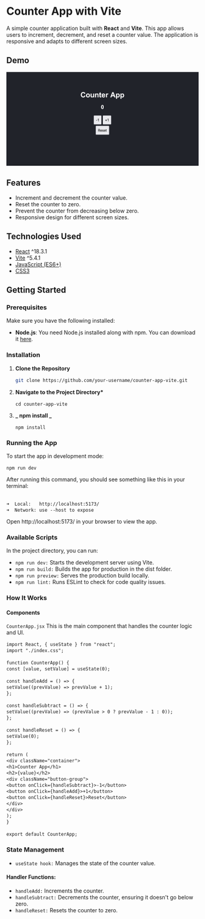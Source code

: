 # Counter App with Vite

A simple counter application built with **React** and **Vite**. This app allows users to increment, decrement, and reset a counter value. The application is responsive and adapts to different screen sizes.

## Demo

![Counter App Demo](./images/1.png)

## Features

- Increment and decrement the counter value.
- Reset the counter to zero.
- Prevent the counter from decreasing below zero.
- Responsive design for different screen sizes.

## Technologies Used

- [React](https://reactjs.org/) ^18.3.1
- [Vite](https://vitejs.dev/) ^5.4.1
- [JavaScript (ES6+)](https://developer.mozilla.org/en-US/docs/Web/JavaScript)
- [CSS3](https://developer.mozilla.org/en-US/docs/Web/CSS)

## Getting Started

### Prerequisites

Make sure you have the following installed:

- **Node.js**: You need Node.js installed along with npm. You can download it [here](https://nodejs.org/).

### Installation

1. **Clone the Repository**

   ```bash
   git clone https://github.com/your-username/counter-app-vite.git
   ```

2. **Navigate to the Project Directory\***
   ```
   cd counter-app-vite
   ```
3. **_ npm install _**
   ```
   npm install
   ```

### Running the App

To start the app in development mode:

```
npm run dev
```

After running this command, you should see something like this in your terminal:

```VITE v5.4.1  ready in X ms

➜  Local:   http://localhost:5173/
➜  Network: use --host to expose
```

Open http://localhost:5173/ in your browser to view the app.

### Available Scripts

In the project directory, you can run:

- `npm run dev:` Starts the development server using Vite.
- `npm run build:` Builds the app for production in the dist folder.
- `npm run preview:` Serves the production build locally.
- `npm run lint:` Runs ESLint to check for code quality issues.

### How It Works

#### Components

`CounterApp.jsx`
This is the main component that handles the counter logic and UI.

```
import React, { useState } from "react";
import "./index.css";

function CounterApp() {
const [value, setValue] = useState(0);

const handleAdd = () => {
setValue((prevValue) => prevValue + 1);
};

const handleSubtract = () => {
setValue((prevValue) => (prevValue > 0 ? prevValue - 1 : 0));
};

const handleReset = () => {
setValue(0);
};

return (
<div className="container">
<h1>Counter App</h1>
<h2>{value}</h2>
<div className="button-group">
<button onClick={handleSubtract}>-1</button>
<button onClick={handleAdd}>+1</button>
<button onClick={handleReset}>Reset</button>
</div>
</div>
);
}

export default CounterApp;
```

### State Management

- `useState hook:` Manages the state of the counter value.

#### Handler Functions:

- `handleAdd:` Increments the counter.
- `handleSubtract:` Decrements the counter, ensuring it doesn't go below zero.
- `handleReset:` Resets the counter to zero.
